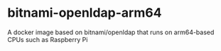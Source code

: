 # bitnami-openldap-arm64
A docker image based on bitnami/openldap that runs on arm64-based CPUs such as Raspberry Pi
